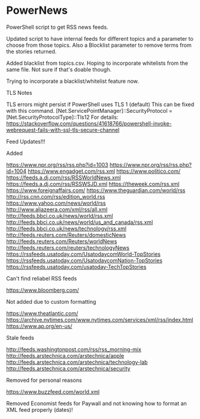 # PowerNews
PowerShell script to get RSS news feeds.

Updated script to have internal feeds for different topics and a parameter to choose
from those topics. Also a Blocklist parameter to remove terms from the stories
returned.

Added blacklist from topics.csv. Hoping to incorporate whitelists from the 
same file. Not sure if that's doable though.

Trying to incorporate a blacklist/whitelist feature now.


TLS Notes

TLS errors might persist if PowerShell uses TLS 1 (default)
This can be fixed with this command.
[Net.ServicePointManager]::SecurityProtocol = [Net.SecurityProtocolType]::Tls12
For details:
https://stackoverflow.com/questions/41618766/powershell-invoke-webrequest-fails-with-ssl-tls-secure-channel

Feed Updates!!!

Added 

https://www.npr.org/rss/rss.php?id=1003
https://www.npr.org/rss/rss.php?id=1004
https://www.engadget.com/rss.xml
https://www.politico.com/
https://feeds.a.dj.com/rss/RSSWorldNews.xml
https://feeds.a.dj.com/rss/RSSWSJD.xml
https://theweek.com/rss.xml
https://www.foreignaffairs.com/
https://www.theguardian.com/world/rss
http://rss.cnn.com/rss/edition_world.rss
https://www.yahoo.com/news/world/rss
http://www.aljazeera.com/xml/rss/all.xml
http://feeds.bbci.co.uk/news/world/rss.xml
http://feeds.bbci.co.uk/news/world/us_and_canada/rss.xml
http://feeds.bbci.co.uk/news/technology/rss.xml
http://feeds.reuters.com/Reuters/domesticNews
http://feeds.reuters.com/Reuters/worldNews
http://feeds.reuters.com/reuters/technologyNews
https://rssfeeds.usatoday.com/UsatodaycomWorld-TopStories
https://rssfeeds.usatoday.com/UsatodaycomNation-TopStories
https://rssfeeds.usatoday.com/usatoday-TechTopStories

Can't find reliabel RSS feeds

https://www.bloomberg.com/

Not added due to custom formatting

https://www.theatlantic.com/
https://archive.nytimes.com/www.nytimes.com/services/xml/rss/index.html
https://www.ap.org/en-us/

Stale feeds

http://feeds.washingtonpost.com/rss/rss_morning-mix
http://feeds.arstechnica.com/arstechnica/apple 
http://feeds.arstechnica.com/arstechnica/technology-lab
http://feeds.arstechnica.com/arstechnica/security

Removed for personal reasons

https://www.buzzfeed.com/world.xml

Removed Economist feeds for Paywall and not knowing how to format an XML feed properly (dates)!
